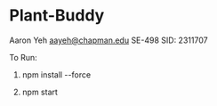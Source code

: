 # Plant-Buddy
Aaron Yeh
aayeh@chapman.edu
SE-498
SID: 2311707

To Run:

  1. npm install --force
  
  2. npm start
